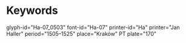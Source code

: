 # Keywords
glyph-id="Ha-07_0503"
font-id="Ha-07"
printer-id="Ha"
printer="Jan Haller"
period="1505–1525"
place="Kraków"
PT plate="170"
